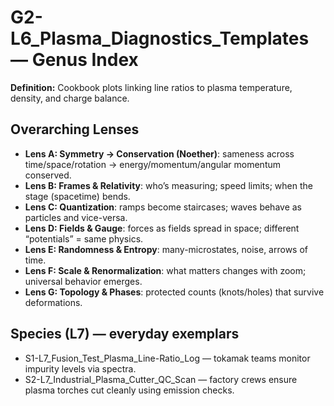 # G2-L6_Plasma_Diagnostics_Templates — Genus Index
**Definition:** Cookbook plots linking line ratios to plasma temperature, density, and charge balance.
## Overarching Lenses

- **Lens A: Symmetry -> Conservation (Noether)**: sameness across time/space/rotation → energy/momentum/angular momentum conserved.
- **Lens B: Frames & Relativity**: who’s measuring; speed limits; when the stage (spacetime) bends.
- **Lens C: Quantization**: ramps become staircases; waves behave as particles and vice-versa.
- **Lens D: Fields & Gauge**: forces as fields spread in space; different “potentials” = same physics.
- **Lens E: Randomness & Entropy**: many-microstates, noise, arrows of time.
- **Lens F: Scale & Renormalization**: what matters changes with zoom; universal behavior emerges.
- **Lens G: Topology & Phases**: protected counts (knots/holes) that survive deformations.

## Species (L7) — everyday exemplars
- S1-L7_Fusion_Test_Plasma_Line-Ratio_Log — tokamak teams monitor impurity levels via spectra.
- S2-L7_Industrial_Plasma_Cutter_QC_Scan — factory crews ensure plasma torches cut cleanly using emission checks.
